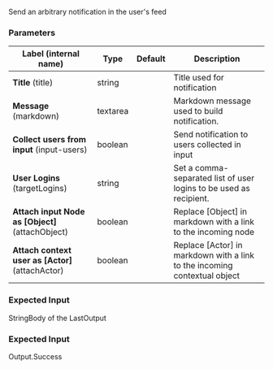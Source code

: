 
 Send an arbitrary notification in the user's feed

### Parameters
|Label (internal name)|Type|Default|Description|
|---|---|---|---|
|**Title** (title)|string|<no value>|Title used for notification|
|**Message** (markdown)|textarea|<no value>|Markdown message used to build notification.|
|**Collect users from input** (input-users)|boolean|<no value>|Send notification to users collected in input|
|**User Logins** (targetLogins)|string|<no value>|Set a comma-separated list of user logins to be used as recipient.|
|**Attach input Node as [Object]** (attachObject)|boolean|<no value>|Replace [Object] in markdown with a link to the incoming node|
|**Attach context user as [Actor]** (attachActor)|boolean|<no value>|Replace [Actor] in markdown with a link to the incoming contextual object|



### Expected Input
StringBody of the LastOutput


### Expected Input
Output.Success



